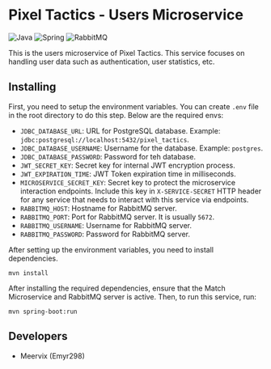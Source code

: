 # Pixel Tactics - Users Microservice
![Java](https://img.shields.io/badge/java-%23ED8B00.svg?style=for-the-badge&logo=openjdk&logoColor=white)
![Spring](https://img.shields.io/badge/spring-%236DB33F.svg?style=for-the-badge&logo=spring&logoColor=white)
![RabbitMQ](https://img.shields.io/badge/Rabbitmq-FF6600?style=for-the-badge&logo=rabbitmq&logoColor=white)

This is the users microservice of Pixel Tactics. This service focuses on handling user data such as authentication, user statistics, etc.

## Installing
First, you need to setup the environment variables. You can create `.env` file in the root directory to do this step. Below are the required envs:
- `JDBC_DATABASE_URL`: URL for PostgreSQL database. Example: `jdbc:postgresql://localhost:5432/pixel_tactics`.
- `JDBC_DATABASE_USERNAME`: Username for the database. Example: `postgres`.
- `JDBC_DATABASE_PASSWORD`: Password for teh database.
- `JWT_SECRET_KEY`: Secret key for internal JWT encryption process.
- `JWT_EXPIRATION_TIME`: JWT Token expiration time in milliseconds.
- `MICROSERVICE_SECRET_KEY`: Secret key to protect the microservice interaction endpoints. Include this key in `X-SERVICE-SECRET` HTTP header for any service that needs to interact with this service via endpoints.
- `RABBITMQ_HOST`: Hostname for RabbitMQ server.
- `RABBITMQ_PORT`: Port for RabbitMQ server. It is usually `5672`.
- `RABBITMQ_USERNAME`: Username for RabbitMQ server.
- `RABBITMQ_PASSWORD`: Password for RabbitMQ server.

After setting up the environment variables, you need to install dependencies.
```
mvn install
```

After installing the required dependencies, ensure that the Match Microservice and RabbitMQ server is active. Then, to run this service, run:
```
mvn spring-boot:run
```

## Developers
- Meervix (Emyr298)
